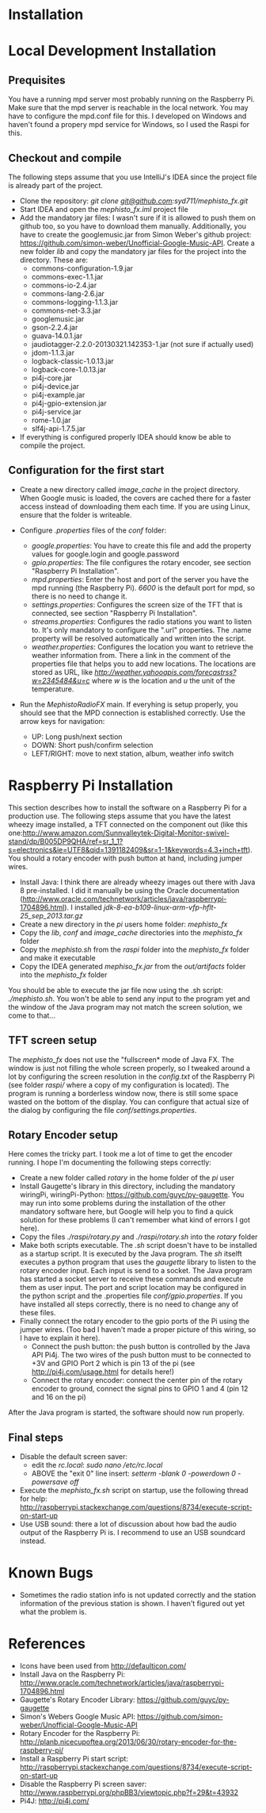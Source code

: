 Installation
============

# Local Development Installation

## Prequisites

You have a running mpd server most probably running on the Raspberry Pi. Make sure that the mpd server
is reachable in the local network. You may have to configure the mpd.conf file for this. I developed on Windows
and haven't found a propery mpd service for Windows, so I used the Raspi for this.

## Checkout and compile

The following steps assume that you use IntelliJ's IDEA since the project file is already part of the project.

* Clone the repository: *git clone git@github.com:syd711/mephisto_fx.git*
* Start IDEA and open the *mephisto_fx.iml* project file
* Add the mandatory jar files: I wasn't sure if it is allowed to push them on github too, so you have to download them manually.
Additionally, you have to create the googlemusic.jar from Simon Weber's github project: https://github.com/simon-weber/Unofficial-Google-Music-API.
Create a new folder *lib* and copy the mandatory jar files for the project into the directory. These are:
    * commons-configuration-1.9.jar
    * commons-exec-1.1.jar
    * commons-io-2.4.jar
    * commons-lang-2.6.jar
    * commons-logging-1.1.3.jar
    * commons-net-3.3.jar
    * googlemusic.jar
    * gson-2.2.4.jar
    * guava-14.0.1.jar
    * jaudiotagger-2.2.0-20130321.142353-1.jar (not sure if actually used)
    * jdom-1.1.3.jar
    * logback-classic-1.0.13.jar
    * logback-core-1.0.13.jar
    * pi4j-core.jar
    * pi4j-device.jar
    * pi4j-example.jar
    * pi4j-gpio-extension.jar
    * pi4j-service.jar
    * rome-1.0.jar
    * slf4j-api-1.7.5.jar
* If everything is configured properly IDEA should know be able to compile the project.

## Configuration for the first start

* Create a new directory called *image_cache* in the project directory. When Google music is loaded, the covers are
cached there for a faster access instead of downloading them each time. If you are using Linux, ensure that the folder is
writeable.
* Configure *.properties* files of the *conf* folder:
    * *google.properties*: You have to create this file and add the property values for google.login and google.password
    * *gpio.properties*: The file configures the rotary encoder, see section "Raspberry Pi Installation".
    * *mpd.properties*: Enter the host and port of the server you have the mpd running (the Raspberry Pi). *6600* is the default port for mpd, so there is no need to change it.
    * *settings.properties*: Configures the screen size of the TFT that is connected, see section "Raspberry Pi Installation".
    * *streams.properties*: Configures the radio stations you want to listen to. It's only mandatory to configure the "<id>.url" properties. The .name property will be resolved automatically and written into the script.
    * *weather.properties*: Configures the location you want to retrieve the weather information from. There a link in the comment of the properties file that helps you to add new locations. The locations are stored as URL, like *http://weather.yahooapis.com/forecastrss?w=2345484&u=c* where *w* is the location and *u* the unit of the temperature.

* Run the *MephistoRadioFX* main. If everyhing is setup properly, you should see that the MPD connection is established correctly. Use the arrow keys for navigation:
    * UP: Long push/next section
    * DOWN: Short push/confirm selection
    * LEFT/RIGHT: move to next station, album, weather info switch

# Raspberry Pi Installation

This section describes how to install the software on a Raspberry Pi for a production use. The following
steps assume that you have the latest wheezy image installed, a TFT connected on the component out (like this one:http://www.amazon.com/Sunnvalleytek-Digital-Monitor-swivel-stand/dp/B005DP9QHA/ref=sr_1_1?s=electronics&ie=UTF8&qid=1391182409&sr=1-1&keywords=4.3+inch+tft).
You should a rotary encoder with push button at hand, including jumper wires.

* Install Java: I think there are already wheezy images out there with Java 8 pre-installed. I did it manually be using the Oracle documentation (http://www.oracle.com/technetwork/articles/java/raspberrypi-1704896.html).
I installed *jdk-8-ea-b109-linux-arm-vfp-hflt-25_sep_2013.tar.gz*
* Create a new directory in the *pi* users home folder: *mephisto_fx*
* Copy the *lib*, *conf* and *image_cache* directories into the *mephisto_fx* folder
* Copy the *mephisto.sh* from the *raspi* folder into the *mephisto_fx* folder and make it executable
* Copy the IDEA generated *mephiso_fx.jar* from the *out/artifacts* folder into the *mephisto_fx* folder

You should be able to execute the jar file now using the .sh script: *./mephisto.sh*. You won't be able to send any input
to the program yet and the window of the Java program may not match the screen solution, we come to that...

## TFT screen setup

The *mephisto_fx* does not use the "fullscreen* mode of Java FX. The window is just not filling the whole screen properly, so I tweaked around a lot by configuring
the screen resolution in the *config.txt* of the Raspberry Pi (see folder *raspi/* where a copy of my configuration is located). The program
is running a borderless window now, there is still some space wasted on the bottom of the display. You can configure that actual size
of the dialog by configuring the file *conf/settings.properties*.

## Rotary Encoder setup

Here comes the tricky part. I took me a lot of time to get the encoder running. I hope I'm documenting the following steps correctly:

* Create a new folder called *rotary* in the home folder of the *pi* user
* Install Gaugette's library in this directory, including the mandatory wiringPi, wiringPi-Python: https://github.com/guyc/py-gaugette. You may run into some problems during the installation of the other mandatory software here, but Google will help you to find a quick solution for these problems (I can't remember what kind of errors I got here).
* Copy the files *./raspi/rotary.py* and *./raspi/rotary.sh* into the *rotary* folder
* Make both scripts executable. The *.sh* script doesn't have to be installed as a startup script. It is executed by the Java program. The *sh* itselft executes a python program
 that uses the *gaugette* library to listen to the rotary encoder input. Each input is send to a socket. The Java program has started a socket server to receive these commands and
 execute them as user input. The port and script location may be configured in the python script and the .properties file *conf/gpio.properties*. If you have installed all steps correctly, there is no need to change any of these files.
* Finally connect the rotary encoder to the gpio ports of the Pi using the jumper wires. (Too bad I haven't made a proper picture of this wiring, so I have to explain it here).
    * Connect the push button: the push button is controlled by the Java API Pi4j. The two wires of the push button must to be connected to +3V and GPIO Port 2 which is pin 13 of the pi (see http://pi4j.com/usage.html for details here!)
    * Connect the rotary encoder: connect the center pin of the rotary encoder to ground, connect the signal pins to GPIO 1 and 4 (pin 12 and 16 on the pi)

After the Java program is started, the software should now run properly.

## Final steps

* Disable the default screen saver:
    * edit the *rc.local*: *sudo nano /etc/rc.local*
    * ABOVE the "exit 0" line insert: *setterm -blank 0 -powerdown 0 -powersave off*
* Execute the *mephisto_fx.sh* script on startup, use the following thread for help: http://raspberrypi.stackexchange.com/questions/8734/execute-script-on-start-up
* Use USB sound: there a lot of discussion about how bad the audio output of the Raspberry Pi is. I recommend to use an USB soundcard instead.

# Known Bugs
* Sometimes the radio station info is not updated correctly and the station information of the previous station is shown. I haven't figured out yet what the problem is.

References
==========
* Icons have been used from http://defaulticon.com/
* Install Java on the Raspberry Pi: http://www.oracle.com/technetwork/articles/java/raspberrypi-1704896.html
* Gaugette's Rotary Encoder Library: https://github.com/guyc/py-gaugette
* Simon's Webers Google Music API: https://github.com/simon-weber/Unofficial-Google-Music-API
* Rotary Encoder for the Raspberry Pi: http://planb.nicecupoftea.org/2013/06/30/rotary-encoder-for-the-raspberry-pi/
* Install a Raspberry Pi start script: http://raspberrypi.stackexchange.com/questions/8734/execute-script-on-start-up
* Disable the Raspberry Pi screen saver: http://www.raspberrypi.org/phpBB3/viewtopic.php?f=29&t=43932
* Pi4J: http://pi4j.com/


